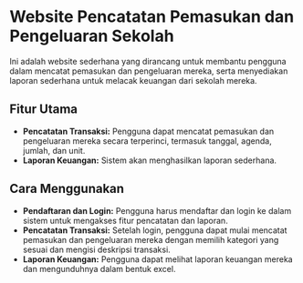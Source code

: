 # Website Pencatatan Pemasukan dan Pengeluaran Sekolah

Ini adalah website sederhana yang dirancang untuk membantu pengguna dalam mencatat pemasukan dan pengeluaran mereka, serta menyediakan laporan sederhana untuk melacak keuangan dari sekolah mereka.

## Fitur Utama

- **Pencatatan Transaksi:** Pengguna dapat mencatat pemasukan dan pengeluaran mereka secara terperinci, termasuk tanggal, agenda, jumlah, dan unit.
- **Laporan Keuangan:** Sistem akan menghasilkan laporan sederhana.

## Cara Menggunakan
- **Pendaftaran dan Login:** Pengguna harus mendaftar dan login ke dalam sistem untuk mengakses fitur pencatatan dan laporan.
- **Pencatatan Transaksi:** Setelah login, pengguna dapat mulai mencatat pemasukan dan pengeluaran mereka dengan memilih kategori yang sesuai dan mengisi deskripsi transaksi.
- **Laporan Keuangan:** Pengguna dapat melihat laporan keuangan mereka dan mengunduhnya dalam bentuk excel.
